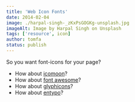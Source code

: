 ```yaml
---
title: 'Web Icon Fonts'
date: 2014-02-04
image: ./harpal-singh-_zKxPsGOGKg-unsplash.jpg
imageAlt: Image by Harpal Singh on Unsplash
tags: ['resource', icon]
author: tomfa
status: publish
---
```


So you want font-icons for your page?

- How about [icomoon](http://icomoon.io/#icon-font 'icomoon')?
- How about [font awesome](http://fortawesome.github.io/Font-Awesome/ 'font awesome')?
- How about [glyphicons](http://glyphicons.com/ 'glyphicons?')?
- How about [entypo](http://www.entypo.com/ 'entypo')?

